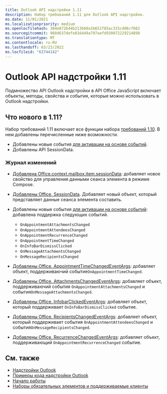 ```yaml
---
title: Outlook API надстройки 1.11
description: Набор требований 1.11 для Outlook API надстройки.
ms.date: 11/01/2021
ms.localizationpriority: medium
ms.openlocfilehash: 384e872b44b213b60a1b651f85ac315cd06cf082
ms.sourcegitcommit: 968d637defe816449a797aefd930872229214898
ms.translationtype: MT
ms.contentlocale: ru-RU
ms.lasthandoff: 03/23/2022
ms.locfileid: "63744142"
---
```

# <a name="outlook-add-in-api-requirement-set-111"></a>Outlook API надстройки 1.11

Подмножество API Outlook надстройки в API Office JavaScript включает объекты, методы, свойства и события, которые можно использовать в Outlook надстройки.

## <a name="whats-new-in-111"></a>Что нового в 1.11?

Набор требований 1.11 включает все функции набора [требований 1.10](../requirement-set-1.10/outlook-requirement-set-1.10.md). В нем добавлены перечисленные ниже возможности.

- Добавлены новые события [для активации на основе событий](../../../outlook/autolaunch.md#supported-events).
- Добавлены API SessionData.

### <a name="change-log"></a>Журнал изменений

- [Добавлена Office.context.mailbox.item.sessionData](office.context.mailbox.item.md#properties): добавляет новое свойство для управления данными сеанса элемента в режиме Compose.
- [Добавлены Office. SessionData](/javascript/api/outlook/office.sessiondata?view=outlook-js-1.11&preserve-view=true). Добавляет новый объект, который представляет данные сеанса элемента составить.
- Добавлены новые события [для активации на основе событий](../../../outlook/autolaunch.md#supported-events): добавлена поддержка следующих событий.

  - `OnAppointmentAttachmentsChanged`
  - `OnAppointmentAttendeesChanged`
  - `OnAppointmentRecurrenceChanged`
  - `OnAppointmentTimeChanged`
  - `OnInfoBarDismissClicked`
  - `OnMessageAttachmentsChanged`
  - `OnMessageRecipientsChanged`

- [Добавлены Office. AppointmentTimeChangedEventArgs](/javascript/api/outlook/office.appointmenttimechangedeventargs?view=outlook-js-1.11&preserve-view=true): добавляет объект, поддерживаючий событие`OnAppointmentTimeChanged`.
- [Добавлены Office. AttachmentsChangedEventArgs](/javascript/api/outlook/office.attachmentschangedeventargs?view=outlook-js-1.11&preserve-view=true): добавляет объект, поддерживаючий события `OnAppointmentAttachmentsChanged` и события`OnMessageAttachmentsChanged`.
- [Добавлены Office. InfobarClickedEventArgs](/javascript/api/outlook/office.infobarclickedeventargs?view=outlook-js-1.11&preserve-view=true): добавляет объект, который поддерживает `OnInfoBarDismissClicked` событие.
- [Добавлены Office. RecipientsChangedEventArgs](/javascript/api/outlook/office.recipientschangedeventargs?view=outlook-js-1.11&preserve-view=true): добавляет объект, который поддерживает события `OnAppointmentAttendeesChanged` и события`OnMessageRecipientsChanged`.
- [Добавлены Office. RecurrenceChangedEventArgs](/javascript/api/outlook/office.recurrencechangedeventargs?view=outlook-js-1.11&preserve-view=true): добавляет объект, поддерживающий `OnAppointmentRecurrenceChanged` событие.

## <a name="see-also"></a>См. также

- [Надстройки Outlook](../../../outlook/outlook-add-ins-overview.md)
- [Примеры кода надстройки Outlook](https://developer.microsoft.com/outlook/gallery/?filterBy=Outlook,Samples,Add-ins)
- [Начало работы](../../../quickstarts/outlook-quickstart.md)
- [Наборы обязательных элементов и поддерживаемые клиенты](../../requirement-sets/outlook-api-requirement-sets.md)
